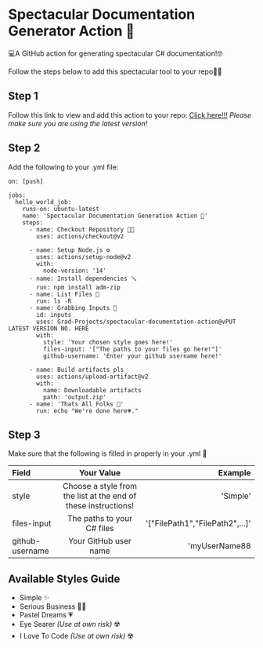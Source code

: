 # Spectacular Documentation Generator Action 📖
💻A GitHub action for generating spectacular C# documentation!🤓

Follow the steps below to add this spectacular tool to your repo👩‍💻

## Step 1

Follow this link to view and add this action to your repo: [Click here!!!](https://github.com/marketplace/actions/spectacular-documentation-generation-action)
*Please make sure you are using the latest version!*

## Step 2
Add the following to your .yml file:

```
on: [push]

jobs:
  hello_world_job:
    runs-on: ubuntu-latest
    name: 'Spectacular Documentation Generation Action 📖'
    steps:
      - name: Checkout Repository 👨‍🏭
        uses: actions/checkout@v2
        
      - name: Setup Node.js ⚙️
        uses: actions/setup-node@v2
        with:
          node-version: '14'
      - name: Install dependencies 🪛
        run: npm install adm-zip
      - name: List Files 📂
        run: ls -R
      - name: Grabbing Inputs 💖
        id: inputs
        uses: Grad-Projects/spectacular-documentation-action@vPUT LATEST VERSION NO. HERE
        with:
          style: 'Your chosen style goes here!'
          files-input: '["The paths to your files go here!"]'
          github-username: 'Enter your github username here!'
        
      - name: Build artifacts pls
        uses: actions/upload-artifact@v2
        with:
          name: Downloadable artifacts
          path: 'output.zip'
      - name: 'Thats All Folks 🐇'
        run: echo "We're done here💗."
```
## Step 3
Make sure that the following is filled in properly in your .yml 🦋

| Field           | Your Value                                                     | Example                        |
| :---            |    :----:                                                      |     ---:                       |
| style           | Choose a style from the list at the end of these instructions! | 'Simple'                       |
| files-input     | The paths to your C# files                                     | '["FilePath1","FilePath2",...]'|
| github-username | Your GitHub user name                                          | 'myUserName88                  |

## Available Styles Guide
- Simple ✨
- Serious Business 👨‍💼
- Pastel Dreams 💗
- Eye Searer *(Use at own risk)* ☢️
- I Love To Code *(Use at own risk)* ☢️

